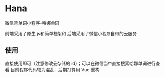 # Hana
微信背单词小程序-哈娜单词

前端采用了原生 js和简单框架和
后端采用了微信小程序自带的云服务

## 使用
直接使用即可（注意修改云存储的 id）；可以在微信当中直接搜索哈娜单词进行查看
目前程序代码较为混乱，后期打算用 Vue 重构
